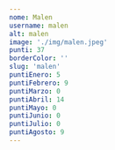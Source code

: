 ```yaml
---
nome: Malen
username: malen
alt: malen
image: './img/malen.jpeg'
punti: 37
borderColor: ''
slug: 'malen'
puntiEnero: 5
puntiFebrero: 9
puntiMarzo: 0
puntiAbril: 14
puntiMayo: 0
puntiJunio: 0
puntiJulio: 0
puntiAgosto: 9
---
```


